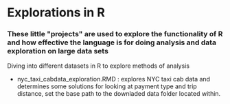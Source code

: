 # Explorations in R

### These little "projects" are used to explore the functionality of R and how effective the language is for doing analysis and data exploration on large data sets

Diving into different datasets in R to explore methods of analysis
- nyc_taxi_cabdata_exploration.RMD : explores NYC taxi cab data and determines some solutions for looking at payment type and trip distance, set the base path to the downladed data folder located within.


